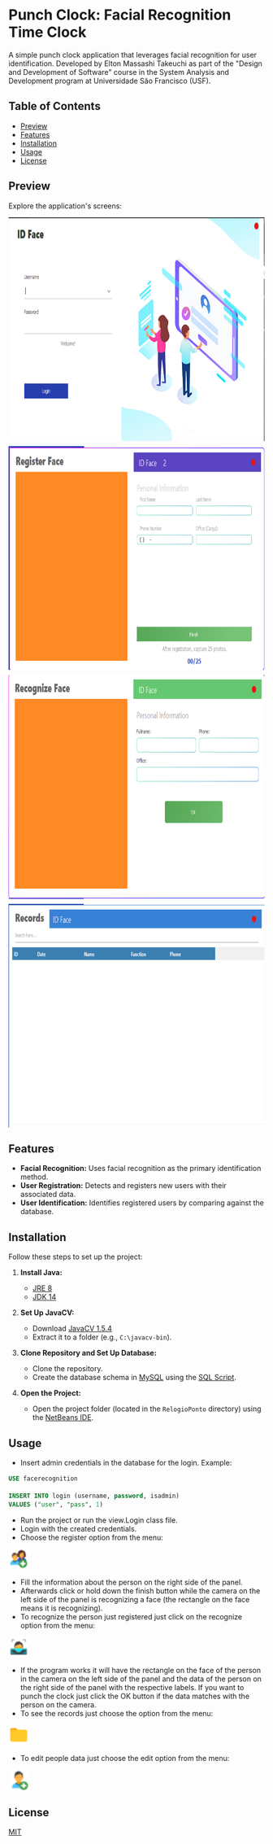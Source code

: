 # Punch Clock: Facial Recognition Time Clock

A simple punch clock application that leverages facial recognition for user identification. Developed by Elton Massashi Takeuchi as part of the "Design and Development of Software" course in the System Analysis and Development program at Universidade São Francisco (USF).

## Table of Contents

- [Preview](#preview)
- [Features](#features)
- [Installation](#installation)
- [Usage](#usage)
- [License](#license)

## Preview

Explore the application's screens:

<div style="display: flex; flex-wrap: wrap; gap: 10px;">
  <img src="./RelogioPonto/src/Images/login_screen.png" height="440" alt="Login Screen">
  <img src="./RelogioPonto/src/Images/register_face.png" height="440" alt="Register Face">
  <img src="./RelogioPonto/src/Images/recognize_face.png" height="440" alt="Recognize Face">
  <img src="./RelogioPonto/src/Images/records.png" height="440" alt="Records">
</div>

## Features

- **Facial Recognition:** Uses facial recognition as the primary identification method.
- **User Registration:** Detects and registers new users with their associated data.
- **User Identification:** Identifies registered users by comparing against the database.
  
## Installation

Follow these steps to set up the project:

1. **Install Java:**
   - [JRE 8](https://www.oracle.com/java/technologies/javase-jre8-downloads.html)
   - [JDK 14](https://jdk.java.net/archive/)

2. **Set Up JavaCV:**
   - Download [JavaCV 1.5.4](https://github.com/bytedeco/javacv/releases)
   - Extract it to a folder (e.g., `C:\javacv-bin`).

3. **Clone Repository and Set Up Database:**
   - Clone the repository.
   - Create the database schema in [MySQL](https://dev.mysql.com/downloads/) using the [SQL Script](https://github.com/EMassashi/RelogioPontoReconhecimentoFacial/blob/master/SQL%20Script.sql).

4. **Open the Project:**
   - Open the project folder (located in the `RelogioPonto` directory) using the [NetBeans IDE](https://netbeans.apache.org/download/index.html).

## Usage
- Insert admin credentials in the database for the login. Example:

```sql
USE facerecognition

INSERT INTO login (username, password, isadmin)
VALUES ("user", "pass", 1)
```
- Run the project or run the view.Login class file.
- Login with the created credentials.
- Choose the register option from the menu:
<img src=".\RelogioPonto\src\Images\icons8_Add_User_Group_Woman_Man_25px.png" width="40">

- Fill the information about the person on the right side of the panel.
- Afterwards click or hold down the finish button while the camera on the left side of the panel is recognizing a face (the rectangle on the face means it is recognizing).
- To recognize the person just registered just click on the recognize option from the menu:
<img src=".\RelogioPonto\src\Images\icons8_Facial_Recognition_25px_1.png" width="40">

- If the program works it will have the rectangle on the face of the person in the camera on the left side of the panel and the data of the person on the right side of the panel with the respective labels. If you want to punch the clock just click the OK button if the data matches with the person on the camera.
- To see the records just choose the option from the menu:
<img src=".\RelogioPonto\src\Images\icons8_Folder_25px.png" width="40">

- To edit people data just choose the edit option from the menu:
<img src=".\RelogioPonto\src\Images\icons8_Add_User_Male_20px_2.png" width="40">

## License
[MIT](https://github.com/EMassashi/RelogioPontoReconhecimentoFacial/blob/master/LICENSE.txt)

